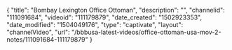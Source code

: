 {
    "title": "Bombay Lexington Office Ottoman",
    "description": "",
    "channelid": "111091684",
    "videoid": "111179879",
    "date_created": "1502923353",
    "date_modified": "1504049176",
    "type": "captivate",
    "layout": "channelVideo",
    "url": "\/bbbusa-latest-videos\/office-ottoman-usa-mov-2-notes\/111091684-111179879"
}